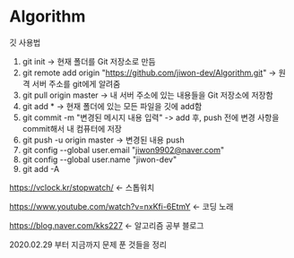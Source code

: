 # Algorithm
깃 사용법
1. git init -> 현재 폴더를 Git 저장소로 만듬
2. git remote add origin "https://github.com/jiwon-dev/Algorithm.git" -> 원격 서버 주소를 git에게 알려줌
3. git pull origin master -> 내 서버 주소에 있는 내용들을 Git 저장소에 저장함
4. git add * -> 현재 폴더에 있는 모든 파일을 깃에 add함
5. git commit -m "변경된 메시지 내용 입력" -> add 후, push 전에 변경 사항을 commit해서 내 컴퓨터에 저장
6. git push -u origin master -> 변경된 내용 push
7. git config --global user.email "jiwon9902@naver.com"
8. git config --global user.name "jiwon-dev"
9. git add -A

https://vclock.kr/stopwatch/ <- 스톱워치

https://www.youtube.com/watch?v=nxKfi-6EtmY <- 코딩 노래

https://blog.naver.com/kks227 <- 알고리즘 공부 블로그

2020.02.29 부터 지금까지 문제 푼 것들을 정리
